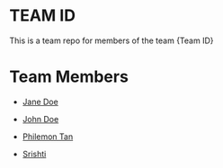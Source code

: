 # TEAM ID
This is a team repo for members of the team {Team ID}


# Team Members
* [Jane Doe](members/janeDoe.md)
* [John Doe](members/johnDoe.md)
* [Philemon Tan](members/philemonTan.md)



* [Srishti](members/srishti.md)
